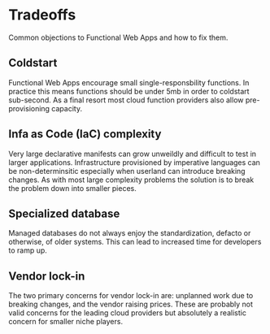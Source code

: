 # Tradeoffs

Common objections to Functional Web Apps and how to fix them.

## Coldstart

Functional Web Apps encourage small single-responsbility functions. In practice this means functions should be under 5mb in order to coldstart sub-second. As a final resort most cloud function providers also allow pre-provisioning capacity. 

## Infa as Code (IaC) complexity

Very large declarative manifests can grow unweildly and difficult to test in larger applications. Infrastructure provisioned by imperative languages can be non-determinsitic especially when userland can introduce breaking changes. As with most large complexity problems the solution is to break the problem down into smaller pieces. 

## Specialized database

Managed databases do not always enjoy the standardization, defacto or otherwise, of older systems. This can lead to increased time for developers to ramp up.

## Vendor lock-in

The two primary concerns for vendor lock-in are: unplanned work due to breaking changes, and the vendor raising prices. These are probably not valid concerns for the leading cloud providers but absolutely a realistic concern for smaller niche players.
